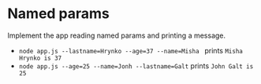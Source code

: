 # Named params
Implement the app reading named params and printing a message.
- `node app.js --lastname=Hrynko --age=37 --name=Misha ` prints `Misha Hrynko is 37`
- `node app.js --age=25 --name=Jonh --lastname=Galt` prints `John Galt is 25`
